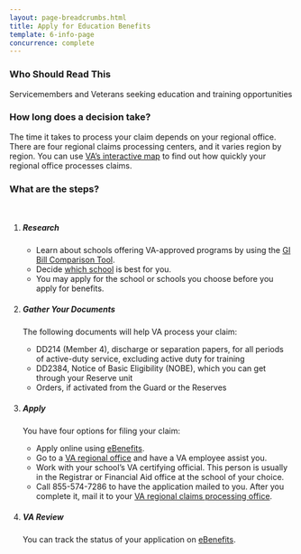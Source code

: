 ```yaml
---
layout: page-breadcrumbs.html
title: Apply for Education Benefits
template: 6-info-page
concurrence: complete
---
```


<div class="call-out" markdown="1">

### Who Should Read This

Servicemembers and Veterans seeking education and training opportunities
</div>

<div class="call-out" usa-content markdown="1">

### How long does a decision take?

The time it takes to process your claim depends on your regional office. There are four regional claims processing centers, and it varies region by region. You can use [VA’s interactive map](http://www.vba.va.gov/reports/aspiremap.asp) to find out how quickly your regional office processes claims.
</div>


### What are the steps?


<div class="small-12 columns" markdown="0">
<ol class="process" markdown="0">
<li class="step one" markdown="0">

<div markdown="1">

##### Research

</div>


<div class="feature usa-content" markdown="1">

- Learn about schools offering VA-approved programs by using the [GI Bill Comparison Tool](/gi-bill-comparison-tool/).
-	Decide [which school](http://www.benefits.va.gov/gibill/choosing_a_school.asp) is best for you.
-	You may apply for the school or schools you choose before you apply for benefits.

</div>

</li>

<li class="step two" markdown="0">

<div markdown="1">

##### Gather Your Documents

The following documents will help VA process your claim:

</div>

<div class="feature usa-content" markdown="1">

-	DD214 (Member 4), discharge or separation papers, for all periods of active-duty service, excluding active duty for training
-	DD2384, Notice of Basic Eligibility (NOBE), which you can get through your Reserve unit
-	Orders, if activated from the Guard or the Reserves

</div>

</li>

<li class="step three" markdown="0">

<div markdown="1">

##### Apply

You have four options for filing your claim:

</div>

<div class="feature usa-content" markdown="1">

-	Apply online using [eBenefits](https://www.ebenefits.va.gov/ebenefits/vonapp).
-	Go to a [VA regional office](/education/apply-for-education-benefits/regional-office/) and have a VA employee assist you.
-	Work with your school’s VA certifying official. This person is usually in the Registrar or Financial Aid office at the school of your choice.
-	Call 855-574-7286 to have the application mailed to you. After you complete it, mail it to your [VA regional claims processing office](/education/apply-for-education-benefits/regional-office/).

</div>

</li>

<li class="step four last" markdown="0">

<div markdown="1">

##### VA Review

You can track the status of your application on [eBenefits](https://www.ebenefits.va.gov/ebenefits/manage/status).

</div>

</li>

</ol>
